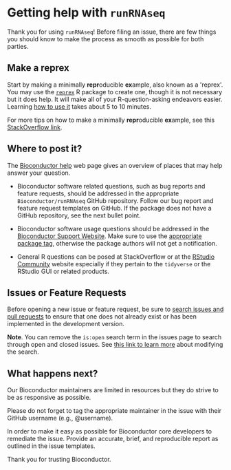 # Getting help with `runRNAseq`

Thank you for using `runRNAseq`!
Before filing an issue, there are few things you should know to make the process
as smooth as possible for both parties.

## Make a reprex

Start by making a minimally **repr**oducible **ex**ample, also known as a
'reprex'. You may use the [`reprex`](https://reprex.tidyverse.org/) R package to
create one, though it is not necessary but it does help. It will make all of
your R-question-asking endeavors easier. Learning
[how to use it](https://reprex.tidyverse.org/articles/learn-reprex.html) takes
about 5 to 10 minutes.

For more tips on how to make a minimally **repr**oducible **ex**ample, see this
[StackOverflow link](https://stackoverflow.com/questions/5963269/how-to-make-a-great-r-reproducible-example).

## Where to post it?

The [Bioconductor help](http://bioconductor.org/help/) web page gives an
overview of places that may help answer your question.

* Bioconductor software related questions, such as bug reports and feature
  requests, should be addressed in the appropriate `Bioconductor/runRNAseq`
  GitHub repository. Follow our bug report and feature request templates on
  GitHub. If the package does not have a GitHub repository, see the next bullet
  point.

* Bioconductor software usage questions should be addressed in the
  [Bioconductor Support Website](https://support.bioconductor.org/). Make sure
  to use the
  [appropriate package tag](https://support.bioconductor.org/tag/runRNAseq),
  otherwise the package authors will not get a notification.
  
* General R questions can be posed at StackOverflow or at the
  [RStudio Community](https://community.rstudio.com/) website especially if they
  pertain to the `tidyverse` or the RStudio GUI or related products.

## Issues or Feature Requests

Before opening a new issue or feature request, be sure to
[search issues and pull requests](https://github.com/josschavezf/runRNAseq/issues)
to ensure that one does not already exist or has been implemented in the
development version.

**Note**. You can remove the `is:open` search term in the issues page to search
through open and closed issues. See
[this link to learn more](https://help.github.com/articles/searching-issues-and-pull-requests/)
about modifying the search.

## What happens next?

Our Bioconductor maintainers are limited in resources but they do strive to be
as responsive as possible.

Please do not forget to tag the appropriate maintainer in the issue with their
GitHub username (e.g., @username).

In order to make it easy as possible for Bioconductor core developers to
remediate the issue. Provide an accurate, brief, and reproducible report
as outlined in the issue templates.

Thank you for trusting Bioconductor.
